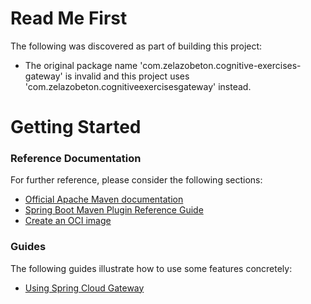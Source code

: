 # Read Me First
The following was discovered as part of building this project:

* The original package name 'com.zelazobeton.cognitive-exercises-gateway' is invalid and this project uses 'com.zelazobeton.cognitiveexercisesgateway' instead.

# Getting Started

### Reference Documentation
For further reference, please consider the following sections:

* [Official Apache Maven documentation](https://maven.apache.org/guides/index.html)
* [Spring Boot Maven Plugin Reference Guide](https://docs.spring.io/spring-boot/docs/2.6.2/maven-plugin/reference/html/)
* [Create an OCI image](https://docs.spring.io/spring-boot/docs/2.6.2/maven-plugin/reference/html/#build-image)

### Guides
The following guides illustrate how to use some features concretely:

* [Using Spring Cloud Gateway](https://github.com/spring-cloud-samples/spring-cloud-gateway-sample)

